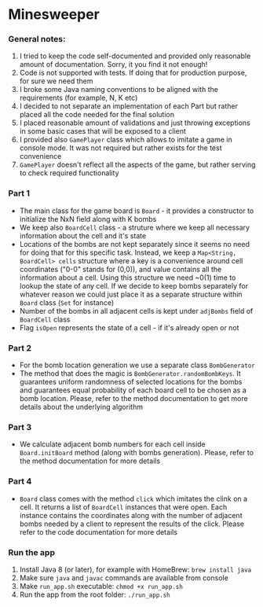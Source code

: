 # Minesweeper

### General notes:
1. I tried to keep the code self-documented and provided only reasonable amount of documentation. Sorry, it you find it not enough!
2. Code is not supported with tests. If doing that for production purpose, for sure we need them
3. I broke some Java naming conventions to be aligned with the requirements (for example, N, K etc)
4. I decided to not separate an implementation of each Part but rather placed all the code needed for the final solution
5. I placed reasonable amount of validations and just throwing exceptions in some basic cases that will be exposed to a client
6. I provided also `GamePlayer` class which allows to imitate a game in console mode. It was not required but rather exists for the test convenience
7. `GamePlayer` doesn't reflect all the aspects of the game, but rather serving to check required functionality

### Part 1
- The main class for the game board is `Board` - it provides a constructor to initialize the NxN field along with K bombs
- We keep also `BoardCell` class - a struture where we keep all necessary information about the cell and it's state
- Locations of the bombs are not kept separately since it seems no need for doing that for this specific task. Instead, we keep a `Map<String, BoardCell> cells` structure where a key is a convenience around cell coordinates ("0-0" stands for (0,0)), and value contains all the information about a cell. Using this structure we need ~0(1) time to lookup the state of any cell. If we decide to keep bombs separately for whatever reason we could just place it as a separate structure within `Board` class (`Set` for instance) 
- Number of the bombs in all adjacent cells is kept under `adjBombs` field of `BoardCell` class
- Flag `isOpen` represents the state of a cell - if it's already open or not

### Part 2
- For the bomb location generation we use a separate class `BombGenerator`
- The method that does the magic is `BombGenerator.randomBombKeys`. It guarantees uniform randomness of selected locations for the bombs and guarantees equal probability of each board cell to be chosen as a bomb location. Please, refer to the method documentation to get more details about the underlying algorithm

### Part 3
- We calculate adjacent bomb numbers for each cell inside `Board.initBoard` method (along with bombs generation). Please, refer to the method documentation for more details

### Part 4
- `Board` class comes with the method `click` which imitates the clink on a cell. It returns a list of `BoardCell` instances that were open. Each instance contains the coordinates along with the number of adjacent bombs needed by a client to represent the results of the click. Please refer to the code documentation for more details

### Run the app
1. Install Java 8 (or later), for example with HomeBrew: `brew install java`
2. Make sure `java` and `javac` commands are available from console
3. Make `run_app.sh` executable: `chmod +x run_app.sh`
4. Run the app from the root folder: `./run_app.sh`